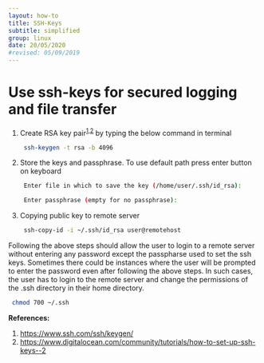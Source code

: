 ```yaml
---
layout: how-to
title: SSH-Keys
subtitle: simplified
group: linux
date: 20/05/2020
#revised: 05/09/2019
---
```

# Use ssh-keys for secured logging and file transfer

1. Create RSA key pair<sup>[1](#1),[2](#2)</sup> by typing the below command in terminal
   ```sh
    ssh-keygen -t rsa -b 4096
   ```
   &#13;
2. Store the keys and passphrase. To use default path press enter button on keyboard  
   ```sh
    Enter file in which to save the key (/home/user/.ssh/id_rsa):
   ```
   ```sh
    Enter passphrase (empty for no passphrase):
   ```
   &#13;
3. Copying public key to remote server
   ```sh
    ssh-copy-id -i ~/.ssh/id_rsa user@remotehost    
   ```
   &#13;

Following the above steps should allow the user to login to a remote server without entering any password except the passpharse used to set the ssh keys. Sometimes there could be instances where the user will be prompted to enter the password even after following the above steps. In such cases, the user has to login to the remote server and change the permissions of the .ssh directory in their home directory.
   ```sh
    chmod 700 ~/.ssh 
   ```
   &#13;

**References:**

1. https://www.ssh.com/ssh/keygen/
2. https://www.digitalocean.com/community/tutorials/how-to-set-up-ssh-keys--2

